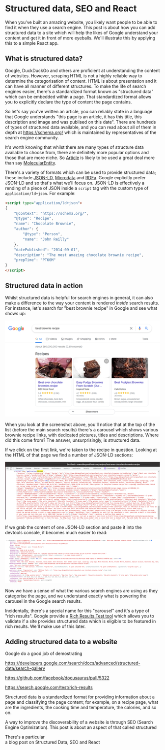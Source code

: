 # Structured data, SEO and React

When you've built an amazing website, you likely want people to be able to find it when they use a search engine. This post is about how you can add structured data to a site which will help the likes of Google understand your content and get it in front of more eyeballs. We'll illustrate this by applying this to a simple React app.

## What is structured data?

Google, DuckDuckGo and others are proficient at understanding the content of websites. However, scraping HTML is not a highly reliable way to determine the categorisation of content. HTML is about presentation and it can have all manner of different structures. To make the life of search engines easier, there's a standardized format known as "structured data" which can be embedded within a page. That standardized format allows you to explicitly declare the type of content the page contains.

So let's say you've written an article, you can reliably state in a language that Google understands "this page is an article, it has this title, this description and image and was publised on this date". There are hundreds of types of structured data available, and you can read about all of them in depth at https://schema.org/ which is maintained by representatives of the search engine community.

It's worth knowing that whilst there are many types of structure data available to choose from, there are definitely more popular options and those that are more niche. So [Article](https://schema.org/Article) is likely to be used a great deal more than say [MolecularEntity](https://schema.org/MolecularEntity).

There's a variety of formats which can be used to provide structured data; these include [JSON-LD](http://json-ld.org/), [Microdata](https://www.w3.org/TR/microdata/) and [RDFa](https://rdfa.info/). Google explicitly prefer JSON-LD and so that's what we'll focus on. JSON-LD is effectively a rending of a piece of JSON inside a `script` tag with the custom type of `application/ld+json`.  For example: 

```html
<script type="application/ld+json">
{
    "@context": "https://schema.org/",
    "@type": "Recipe",
    "name": "Chocolate Brownie",
    "author": {
        "@type": "Person",
        "name": "John Reilly"
    },
    "datePublished": "2014-09-01",
    "description": "The most amazing chocolate brownie recipe",
    "prepTime": "PT60M"
}
</script>
```

## Structured data in action

Whilst structured data is helpful for search engines in general, it can also make a difference to the way your content is rendered *inside* search results. For instance, let's search for "best brownie recipe" in Google and see what shows up:

![screenshot of google search results for "best brownie recipe" including a rich text results set at the top of the list showing recipes from various sources](images/screenshot-of-rich-text-results.png)

When you look at the screenshot above, you'll notice that at the top of the list (before the main search results) there's a carousel which shows various brownie recipe links, with dedicated pictures, titles and descriptions. Where did this come from? The answer, unsurprisingly, is structured data.

If we click on the first link, we're taken to the recipe in question. Looking at the HTML of that page we find a number of JSON-LD sections:

![screenshot of JSON-LD sections in the BBC Good Food website](images/structured-data-in-action.png)

If we grab the content of one JSON-LD section and paste it into the devtools console, it becomes much easier to read:

![screenshot of JSON-LD section transformed into a JavaScript Object Literal](images/single-structured-data-as-JSON.png)

Now we have a sense of what the various search engines are using as they categorise the page, and we understand exactly what is powering the carousel in the Google search results.

Incidentally, there's a special name for this "carousel" and it's a type of "rich results".  Google provide a [Rich Results Test tool](https://search.google.com/test/rich-results) which allows you to validate if a site provides structured data which is eligible to be featured in rich results.  We'll make use of this later.

## Adding structured data to a website

Google do a good job of demostrating 

https://developers.google.com/search/docs/advanced/structured-data/search-gallery

https://github.com/facebook/docusaurus/pull/5322

https://search.google.com/test/rich-results

Structured data is a standardized format for providing information about a page and classifying the page content; for example, on a recipe page, what are the ingredients, the cooking time and temperature, the calories, and so on.

A way to improve the discoverability of a website is through SEO (Search Engine Optimization). This post is about an aspect of that called structured


There's a particular  
a blog post on Structured Data, SEO and React
